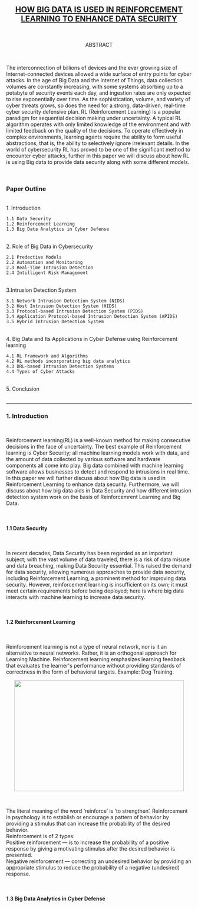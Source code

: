 
## <u><div align="center">HOW BIG DATA IS USED IN REINFORCEMENT LEARNING TO ENHANCE DATA SECURITY</u> </div>
<br>


<p> <div align="center"> 
        ABSTRACT 
</div> </p> 

<br>

<p>The interconnection of billions of devices and the ever growing size of Internet-connected devices allowed a wide surface of entry points for cyber attacks. In the age of Big Data and the Internet of Things, data collection volumes are constantly increasing, with some systems absorbing up to a petabyte of security events each day, and ingestion rates are only expected to rise exponentially over time. As the sophistication, volume, and variety of cyber threats grows, so does the need for a strong, data-driven, real-time cyber security defensive plan. RL (Reinforcement Learning) is a popular paradigm for sequential decision making under uncertainty. A typical RL algorithm operates with only limited knowledge of the environment and with limited feedback on the quality of the decisions. To operate effectively in complex environments, learning agents require the ability to form useful abstractions, that is, the ability to selectively ignore irrelevant details. In the world of cybersecurity RL has proved to be one of the significant method to encounter cyber attacks, further in this paper we will discuss about how RL is using Big data to provide data security along with some different models.  </p>

<br>

### Paper Outline
<br>
1. Introduction

    1.1 Data Security  
    1.2 Reinforcement Learning 
    1.3 Big Data Analytics in Cyber Defense
<br>
2. Role of Big Data in Cybersecurity

    2.1 Predective Models
    2.2 Automation and Monitoring
    2.3 Real-Time Intrusion Detection 
    2.4 Intilligent Risk Management 
<br>        
3.Intrusion Detection System

    3.1 Network Intrusion Detection System (NIDS)
    3.2 Host Intrusion Detection System (HIDS)
    3.3 Protocol-based Intrusion Detection System (PIDS)
    3.4 Application Protocol-based Intrusion Detection System (APIDS)
    3.5 Hybrid Intrusion Detection System 

<br>
4. Big Data and Its Applications in Cyber Defense using Reinforcement learning 

    4.1 RL Framework and Algorithms
    4.2 RL methods incorporating big data analytics
    4.3 DRL-based Intrusion Detection Systems
    4.4 Types of Cyber Attacks

<br>
5. Conclusion


<br>

<br>

---


### 1. Introduction 
<br>
<p>Reinforcement learning(RL) is a well-known method for making consecutive decisions in the face of uncertainty. The best example of Reinforcement learning is Cyber Security; all machine learning models work with data, and the amount of data collected by various software and hardware components all come into play. Big data combined with machine learning software allows businesses to detect and respond to intrusions in real time. In this paper we will further discuss about how Big data is used in Reinforcement Learning to enhance data security. Furthermore, we will discuss about how big data aids in Data Security and how different intrusion detection system work on the basis of Reinforcemrent Learning and Big Data. </p>
<br>

#### 1.1 Data Security 

<br>

<p>In recent decades, Data Security has been regarded as an important subject; with the vast volume of data traveled, there is a risk of data misuse and data breaching, making Data Security essential. This raised the demand for data security, allowing numerous approaches to provide data security, including Reinforcement Learning, a prominent method for improving data security. However, reinforcement learning is insufficient on its own; it must meet certain requirements before being deployed; here is where big data interacts with machine learning to increase data security.</p>

<br>


#### 1.2 Reinforcement Learning 

<br>

<p>Reinforcement learning is not a type of neural network, nor is it an alternative to neural networks. Rather, it is an orthogonal approach for Learning Machine. Reinforcement learning emphasizes learning feedback that evaluates the learner&#39;s performance without providing standards of correctness in the form of behavioral targets. Example: Dog Training.</p>

<p align="center">
  <img width="460" height="300" src="https://user-images.githubusercontent.com/89949851/163759545-7a94e009-fe2e-4e16-8b28-2d9ab18e2a7d.png">
</p>

<br>

<p>The literal meaning of the word ‘reinforce’ is ‘to strengthen’. Reinforcement in psychology is to establish or encourage a pattern of behavior by providing a stimulus that can increase the probability of the desired behavior. <br>  Reinforcement is of 2 types: <br>
  Positive reinforcement — is to increase the probability of a positive response by giving a motivating stimulus after the desired behavior is presented.<br>
  Negative reinforcement — correcting an undesired behavior by providing an appropriate stimulus to reduce the probability of a negative (undesired) response.
</p>

<br>

#### 1.3 Big Data Analytics in Cyber Defense

<br>

<p></p>

